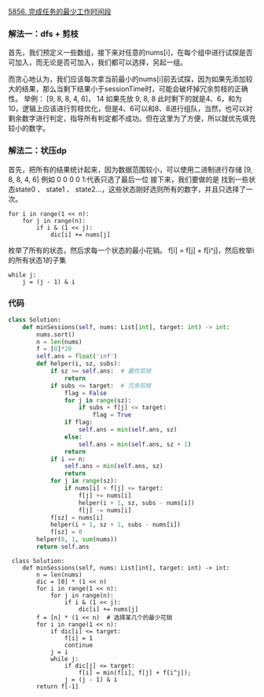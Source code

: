 [5856. 完成任务的最少工作时间段](https://leetcode-cn.com/problems/minimum-number-of-work-sessions-to-finish-the-tasks/)
### 解法一：dfs + 剪枝
首先，我们预定义一些数组，接下来对任意的nums[i]，在每个组中进行试探是否可加入，而无论是否可加入，我们都可以选择，另起一组。

而贪心地认为，我们应该每次拿当前最小的nums[i]前去试探，因为如果先添加较大的结果，那么当剩下结果小于sessionTime时，可能会破坏掉冗余剪枝的正确性。
举例：
[9, 8, 8, 4, 6]， 14
如果先放
9, 8, 8
此时剩下的就是4、6，和为10，逻辑上应该进行剪枝优化，但是4、6可以和8、8进行组队，当然，也可以对剩余数字进行判定，指导所有判定都不成功。但在这里为了方便，所以就优先填充较小的数字。

### 解法二：状压dp
首先，把所有的结果统计起来，因为数据范围较小，可以使用二进制进行存储
[9, 8, 8, 4, 6]
例如 0 0 0 0 1:代表只选了最后一位
接下来，我们要做的是
找到一些状态state0 、 state1 、 state2...，这些状态刚好选则所有的数字，并且只选择了一次。
```python3
for i in range(1 << n):
    for j in range(n):
        if i & (1 << j):
            dic[i] += nums[j]
```
枚举了所有的状态，然后求每一个状态的最小花销。
f[i] = f[j] + f[i^j]，然后枚举i的所有状态1的子集
```python3
while j:
    j = (j - 1) & i
```



### 代码
```python []
class Solution:
    def minSessions(self, nums: List[int], target: int) -> int:
        nums.sort()
        n = len(nums)
        f = [0]*20
        self.ans = float('inf')
        def helper(i, sz, subs):
            if sz >= self.ans:  # 最优剪枝
                return 
            if subs <= target:  # 冗余剪枝
                flag = False
                for j in range(sz):
                    if subs + f[j] <= target:
                        flag = True
                if flag:
                    self.ans = min(self.ans, sz)
                else:
                    self.ans = min(self.ans, sz + 1)
                return 
            if i == n:
                self.ans = min(self.ans, sz)
                return
            for j in range(sz):
                if nums[i] + f[j] <= target:
                    f[j] += nums[i]
                    helper(i + 1, sz, subs - nums[i])
                    f[j] -= nums[i]
            f[sz] = nums[i]
            helper(i + 1, sz + 1, subs - nums[i])
            f[sz] = 0
        helper(0, 1, sum(nums))
        return self.ans
```
```python3 []
 class Solution:
    def minSessions(self, nums: List[int], target: int) -> int:
        n = len(nums)
        dic = [0] * (1 << n)
        for i in range(1 << n):
            for j in range(n):
                if i & (1 << j):
                    dic[i] += nums[j]
        f = [n] * (1 << n)  # 选择某几个的最少花销
        for i in range(1 << n):
            if dic[i] <= target:
                f[i] = 1
                continue
            j = i
            while j:
                if dic[j] <= target:
                    f[i] = min(f[i], f[j] + f[i^j]);
                j = (j - 1) & i 
        return f[-1]
```  
            
        
           
